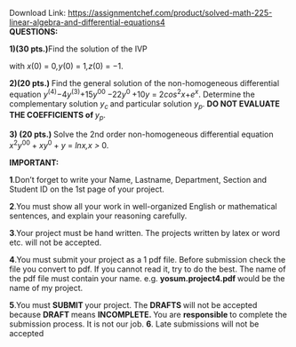 Download Link: https://assignmentchef.com/product/solved-math-225-linear-algebra-and-differential-equations4
<br>
<strong>QUESTIONS:</strong>

<strong>1)(30 pts.)</strong>Find the solution of the IVP

with <em>x</em>(0) = 0<em>,y</em>(0) = 1<em>,z</em>(0) = −1.

<strong>2)(20 pts.) </strong>Find the general solution of the non-homogeneous differential equation <em>y</em><sup>(4)</sup>−4<em>y</em><sup>(3)</sup>+15<em>y</em><sup>00 </sup>−22<em>y</em><sup>0 </sup>+10<em>y </em>= 2<em>cos</em><sup>2</sup><em>x</em>+<em>e<sup>x</sup></em>. Determine the complementary solution <em>y<sub>c </sub></em>and particular solution <em>y<sub>p</sub></em>. <strong>DO NOT EVALUATE THE COEFFICIENTS of </strong><em>y<sub>p</sub></em>.

<strong>3) (20 pts.) </strong>Solve the 2nd order non-homogeneous differential equation <em>x</em><sup>2</sup><em>y</em><sup>00 </sup>+ <em>xy</em><sup>0 </sup>+ <em>y </em>= <em>lnx,x &gt; </em>0.

<strong>IMPORTANT:</strong>

<strong>1</strong>.Don’t forget to write your Name, Lastname, Department, Section and Student ID on the 1st page of your project.

<strong>2</strong>.You must show all your work in well-organized English or mathematical sentences, and explain your reasoning carefully.

<strong>3</strong>.Your project must be hand written. The projects written by latex or word etc. will not be accepted.

<strong>4</strong>.You must submit your project as a 1 pdf file. Before submission check the file you convert to pdf. If you cannot read it, try to do the best. The name of the pdf file must contain your name. e.g. <strong>yosum.project4.pdf </strong>would be the name of my project.

<strong>5</strong>.You must <strong>SUBMIT </strong>your project. The <strong>DRAFTS </strong>will not be accepted because <strong>DRAFT </strong>means <strong>INCOMPLETE. </strong>You are <strong>responsible </strong>to complete the submission process. It is not our job. <strong>6</strong>. Late submissions will not be accepted